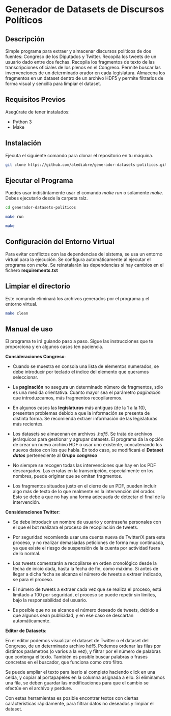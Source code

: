 # Generador de Datasets de Discursos Políticos

## Descripción

Simple programa para extraer y almacenar discursos políticos de dos fuentes: Congreso de los Diputados y Twitter. 
Recopila los tweets de un usuario dado entre dos fechas.
Recopila los fragmentos de texto de las transcripciones oficiales de los plenos en el Congreso.
Permite buscar las invervenciones de un determinado orador en cada legislatura. 
Almacena los fragmentos en un dataset dentro de un archivo HDF5 y permite filtrarlos de forma visual y sencilla para limpiar el dataset.

## Requisitos Previos

Asegúrate de tener instalados:

- Python 3
- Make

## Instalación

Ejecuta el siguiente comando para clonar el repositorio en tu máquina.

```bash
git clone https://github.com/alediabre/generador-datasets-politicos.git
```


## Ejecutar el Programa

Puedes usar indistintamente usar el comando *make run* o sólamente *make*. Debes ejecutarlo desde la carpeta raíz.

```bash
cd generador-datasets-politicos
```
```bash
make run
```
```bash
make
```

## Configuración del Entorno Virtual

Para evitar conflictos con las dependencias del sistema, se usa un entorno virtual para la ejecución. Se configura automáticamente al ejecutar el programa con *make*. Se reinstalarán las dependencias si hay cambios en el fichero **requirements.txt**

## Limpiar el directorio

Este comando eliminará los archivos generados por el programa y el entorno virtual.

```bash
make clean
```

## Manual de uso

El programa te irá guiando paso a paso. Sigue las instrucciones que te proporciona y en algunos casos ten paciencia.

**Consideraciones Congreso**:

* Cuando se muestra en consola una lista de elementos numerados, se debe introducir por teclado el índice del elemento que queramos seleccionar.

* La **paginación** no asegura un determinado número de fragmentos, sólo es una medida orientativa. Cuanto mayor sea el parámetro *paginación* que introduzcamos, más fragmentos recopilaremos.

* En algunos casos las **legislaturas** más antiguas (de la 1 a la 10), presentan problemas debido a que la información se presenta de distinta forma. Se recomienda extraer información de las legislaturas más recientes.

* Los datasets se almacenan en archivos *.hdf5*. Se trata de archivos jerárquicos para gestionar y agrupar datasets. El programa da la opción de crear un nuevo archivo HDF o usar uno existente, concatenando los nuevos datos con los que había. En todo caso, se modificará el **Dataset** ***datos*** perteneciente al **Grupo** ***congreso***

* No siempre se recogen todas las intervenciones que hay en los PDF descargados. Las erratas en la transcripción, especialmente en los nombres, puede originar que se omitan fragmentos.

* Los fragmentos situados justo en el cierre de un PDF, pueden incluir algo más de texto de lo que realmente es la intervención del orador. Esto se debe a que no hay una forma adecuada de detectar el final de la intervención.


**Consideraciones Twitter**:

* Se debe introducir un nombre de usuario y contraseña personales con el que el bot realizara el proceso de recopilación de tweets.

* Por seguridad recomienda usar una cuenta nueva de Twitter/X para este proceso, y no realizar demasiadas peticiones de forma muy continuada, ya que existe el riesgo de suspensión de la cuenta por actividad fuera de lo normal.

* Los tweets comenzarán a recopilarse en orden cronológico desde la fecha de inicio dada, hasta la fecha de fin, como máximo. Si antes de llegar a dicha fecha se alcanza el número de tweets a extraer indicado, se para el proceso.

* El número de tweets a extraer cada vez que se realiza el proceso, está limitado a 100 por seguridad, el proceso se puede repetir sin límites, bajo la responsabilidad del usuario.

* Es posible que no se alcance el número deseado de tweets, debido a que algunos sean publicidad, y en ese caso se descartan automáticamente.


**Editor de Datasets**:

En el editor podemos visualizar el dataset de Twitter o el dataset del Congreso, de un determinado archivo hdf5. Podemos ordenar las filas por distintos parámetros (o varios a la vez), y filtrar por el número de palabras que contenga el texto. También es posible buscar palabras o frases concretas en el buscador, que funciona como otro filtro.

Se puede ampliar el texto para leerlo al completo haciendo click en una celda, y copiar al portapapeles en la columna asignada a ello. Si eliminamos una fila, se deben guardar las modificaciones para que el cambio se efectúe en el archivo y perdure.

Con estas herramientas es posible encontrar textos con ciertas carácterísticas rápidamente, para filtrar datos no deseados y limpiar el dataset.


